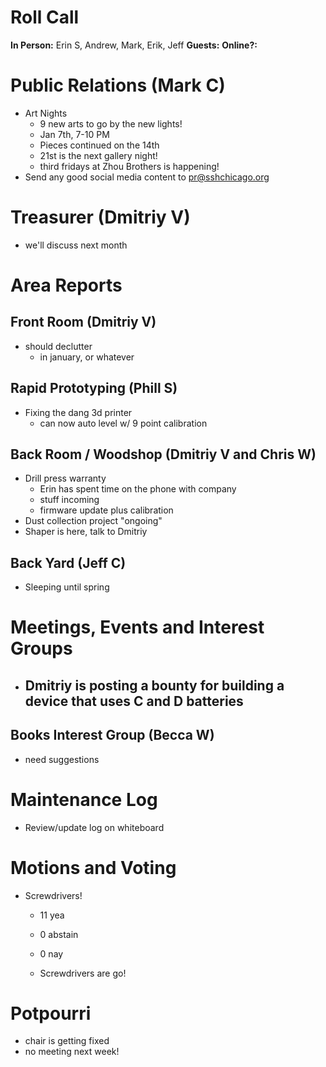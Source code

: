 # Roll Call
**In Person:** Erin S, Andrew, Mark, Erik, Jeff
**Guests:** 
**Online?:** 
# Public Relations (Mark C)
- Art Nights
  - 9 new arts to go by the new lights!
  - Jan 7th, 7-10 PM
  - Pieces continued on the 14th
  - 21st is the next gallery night!
  - third fridays at Zhou Brothers is happening!
- Send any good social media content to pr@sshchicago.org
# Treasurer (Dmitriy V)
- we'll discuss next month
# Area Reports
## Front Room (Dmitriy V)
- should declutter
  - in january, or whatever
## Rapid Prototyping (Phill S)
- Fixing the dang 3d printer
  - can now auto level w/ 9 point calibration
## Back Room / Woodshop (Dmitriy V and Chris W)
- Drill press warranty 
  - Erin has spent time on the phone with company
  - stuff incoming
  - firmware update plus calibration
- Dust collection project "ongoing"
- Shaper is here, talk to Dmitriy
## Back Yard (Jeff C)
- Sleeping until spring
# Meetings, Events and Interest Groups
- Dmitriy is posting a bounty for building a device that uses C and D batteries
  - 
## Books Interest Group (Becca W)
- need suggestions
# Maintenance Log
- Review/update log on whiteboard
# Motions and Voting
- Screwdrivers!
  - 11 yea
  - 0 abstain
  - 0 nay
  
  - Screwdrivers are go!
# Potpourri
- chair is getting fixed
- no meeting next week!
